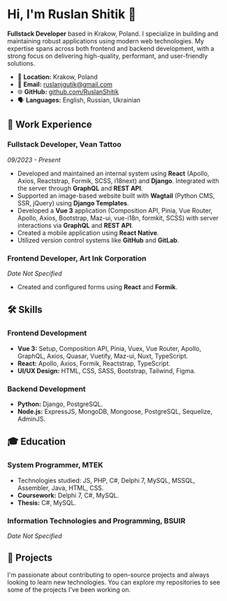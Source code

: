 # Hi, I'm Ruslan Shitik 👋

**Fullstack Developer** based in Krakow, Poland. I specialize in building and maintaining robust applications using modern web technologies. My expertise spans across both frontend and backend development, with a strong focus on delivering high-quality, performant, and user-friendly solutions.

- 📍 **Location:** Krakow, Poland
- 📧 **Email:** [ruslanjgutik@gmail.com](mailto:ruslanjgutik@gmail.com)
- 🌐 **GitHub:** [github.com/RuslanShitik](https://github.com/RuslanShitik)
- 🗣 **Languages:** English, Russian, Ukrainian

## 💼 Work Experience

### Fullstack Developer, Vean Tattoo
*09/2023 - Present*

- Developed and maintained an internal system using **React** (Apollo, Axios, Reactstrap, Formik, SCSS, i18next) and **Django**. Integrated with the server through **GraphQL** and **REST API**.
- Supported an image-based website built with **Wagtail** (Python CMS, SSR, jQuery) using **Django Templates**.
- Developed a **Vue 3** application (Composition API, Pinia, Vue Router, Apollo, Axios, Bootstrap, Maz-ui, vue-i18n, formkit, SCSS) with server interactions via **GraphQL** and **REST API**.
- Created a mobile application using **React Native**.
- Utilized version control systems like **GitHub** and **GitLab**.

### Frontend Developer, Art Ink Corporation
*Date Not Specified*

- Created and configured forms using **React** and **Formik**.

## 🛠 Skills

### Frontend Development
- **Vue 3:** Setup, Composition API, Pinia, Vuex, Vue Router, Apollo, GraphQL, Axios, Quasar, Vuetify, Maz-ui, Nuxt, TypeScript.
- **React:** Apollo, Axios, Formik, Reactstrap, TypeScript.
- **UI/UX Design:** HTML, CSS, SASS, Bootstrap, Tailwind, Figma.

### Backend Development
- **Python:** Django, PostgreSQL.
- **Node.js:** ExpressJS, MongoDB, Mongoose, PostgreSQL, Sequelize, AdminJS.

## 🎓 Education

### System Programmer, MTEK
- Technologies studied: JS, PHP, C#, Delphi 7, MySQL, MSSQL, Assembler, Java, HTML, CSS.
- **Coursework:** Delphi 7, C#, MySQL.
- **Thesis:** C#, MySQL.

### Information Technologies and Programming, BSUIR
*Date Not Specified*

## 🚀 Projects

I'm passionate about contributing to open-source projects and always looking to learn new technologies. You can explore my repositories to see some of the projects I've been working on.

